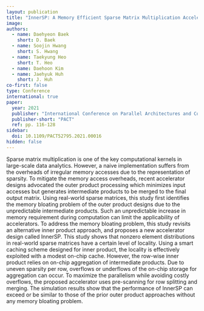 ```yaml
---
layout: publication
title: "InnerSP: A Memory Efficient Sparse Matrix Multiplication Accelerator with Locality-Aware Inner Product Processing"
image:
authors:
  - name: Daehyeon Baek
    short: D. Baek
  - name: Soojin Hwang
    short: S. Hwang
  - name: Taekyung Heo
    short: T. Heo
  - name: Daehoon Kim
  - name: Jaehyuk Huh
    short: J. Huh
co-first: false
type: Conference
international: true
paper:
  year: 2021
  publisher: "International Conference on Parallel Architectures and Compilation Techniques"
  publisher-short: "PACT"
  ref: pp. 116-128
sidebar:
  doi: 10.1109/PACT52795.2021.00016
hidden: false
---
```


Sparse matrix multiplication is one of the key computational kernels in large-scale data analytics. However, a naive implementation suffers from the overheads of irregular memory accesses due to the representation of sparsity. To mitigate the memory access overheads, recent accelerator designs advocated the outer product processing which minimizes input accesses but generates intermediate products to be merged to the final output matrix. Using real-world sparse matrices, this study first identifies the memory bloating problem of the outer product designs due to the unpredictable intermediate products. Such an unpredictable increase in memory requirement during computation can limit the applicability of accelerators. To address the memory bloating problem, this study revisits an alternative inner product approach, and proposes a new accelerator design called InnerSP. This study shows that nonzero element distributions in real-world sparse matrices have a certain level of locality. Using a smart caching scheme designed for inner product, the locality is effectively exploited with a modest on-chip cache. However, the row-wise inner product relies on on-chip aggregation of intermediate products. Due to uneven sparsity per row, overflows or underflows of the on-chip storage for aggregation can occur. To maximize the parallelism while avoiding costly overflows, the proposed accelerator uses pre-scanning for row splitting and merging. The simulation results show that the performance of InnerSP can exceed or be similar to those of the prior outer product approaches without any memory bloating problem.